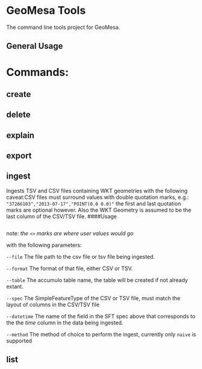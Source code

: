 # GeoMesa Tools

The command line tools project for GeoMesa.

## General Usage

# Commands: 

## create

## delete

## explain

## export


## ingest

Ingests TSV and CSV files containing WKT geometries with the following caveat:CSV files must surround values with double quotation marks, e.g.: `"37266103","2013-07-17","POINT(0.0 0.0)"` the first and last quotation marks are optional however. Also the WKT Geometry is assumed to be the last column of the CSV/TSV file.
####Usage
   
```ingest --file <> --format <> --table <> --typeName <> --spec <> --datetime <> --dtformat <> --method <>
```

note: *the `<>` marks are where user values would go*

with the following parameters:
     
`--file` The file path to the csv file or tsv file being ingested.

`--format` The format of that file, either CSV or TSV.

`--table` The accumulo table name, the table will be created if not already extant.

`--spec` The SimpleFeatureType of the CSV or TSV file, must match the layout of columns in the CSV/TSV file

`--datetime` The name of the field in the SFT spec above that corresponds to the the *time* column in the data being ingested.

`--method` The method of choice to perform the ingest, currently only `naive` is supported


## list